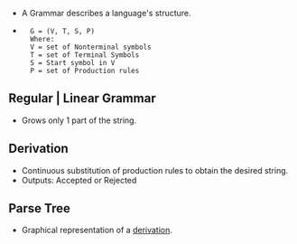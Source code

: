 * A Grammar describes a language's structure.
* 
        G = (V, T, S, P)
        Where:
        V = set of Nonterminal symbols
        T = set of Terminal Symbols
        S = Start symbol in V
        P = set of Production rules

## Regular | Linear Grammar
* Grows only 1 part of the string.

## Derivation
* Continuous substitution of production rules to obtain the desired string.
* Outputs: Accepted or Rejected
## Parse Tree
* Graphical representation of a [derivation](#derivation).
